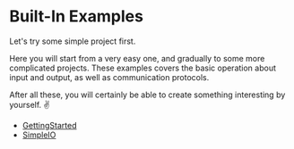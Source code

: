 # Built-In Examples

Let's try some simple project first. 

Here you will start from a very easy one, and gradually to some more complicated projects. These examples covers the basic operation about input and output, as well as communication protocols.

After all these, you will certainly be able to create something interesting by yourself. ✌

* [GettingStarted](getstarted/)
* [SimpleIO](simpleio/)

